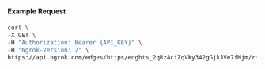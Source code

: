 <!-- Code generated for API Clients. DO NOT EDIT. -->

#### Example Request

```bash
curl \
-X GET \
-H "Authorization: Bearer {API_KEY}" \
-H "Ngrok-Version: 2" \
https://api.ngrok.com/edges/https/edghts_2qRzAciZqVky342gGjkJVe7fMjm/routes/edghtsrt_2qRzAVjECJAi9F6SQ0M6kWKIOaI
```
